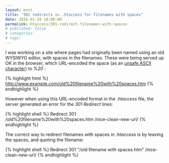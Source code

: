 ```yaml
---
layout: post
title: "301 redirects in .htaccess for filenames with spaces"
date: 2016-02-29 10:00:00
permalink: htaccess/301-redirect-filenames-with-spaces
# published: false
# categories: 
# tags: 
---
```

I was working on a site where pages had originally been named using an old WYSIWYG editor, with spaces in the filenames.  These were being served up OK in the browser, which URL-encoded the space (as an [unsafe ASCII character](http://www.w3schools.com/tags/ref_urlencode.asp)) to *%20* :

{% highlight html %}
http://www.example.com/old%20filename%20with%20spaces.htm
{% endhighlight %}

However when using this URL-encoded format in the *.htaccess* file, the server generated an error for the *301 Redirect* lines: 

{% highlight shell %}
Redirect 301 /old%20filename%20with%20spaces.htm /nice-clean-new-url/
{% endhighlight %}

The correct way to redirect filenames with spaces in *.htaccess* is by leaving the spaces, and quoting the filename:

{% highlight shell %}
Redirect 301 "/old filename with spaces.htm" /nice-clean-new-url/
{% endhighlight %}